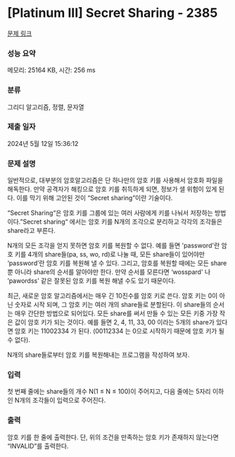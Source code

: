 # [Platinum III] Secret Sharing - 2385 

[문제 링크](https://www.acmicpc.net/problem/2385) 

### 성능 요약

메모리: 25164 KB, 시간: 256 ms

### 분류

그리디 알고리즘, 정렬, 문자열

### 제출 일자

2024년 5월 12일 15:36:12

### 문제 설명

<p>일반적으로, 대부분의  암호알고리즘은 단 하나만의 암호 키를 사용해서 암호화 파일을 해독한다. 만약 공격자가 해킹으로 암호 키를 취득하게 되면, 정보가 샐 위험이 있게 된다. 이를 막기 위해 고안된 것이 “Secret sharing”이란 기술이다.</p>

<p>“Secret Sharing“은 암호 키를 그룹에 있는 여러 사람에게 키를 나눠서 저장하는 방법이다.”Secret sharing“ 에서는 암호 키를 N개의 조각으로 분리하고 각각의 조각들은 share라고 부른다.</p>

<p>N개의 모든 조각을 얻지 못하면 암호 키를 복원할 수 없다.  예를 들면 'password'란 암호 키를 4개의 share들(pa, ss, wo, rd)로 나눌 때, 모든 share들이 있어야만 ‘password’란 암호 키를 복원해 낼 수 있다. 그리고, 암호를 복원할 때에는 모든 share뿐 아니라 share의 순서를 알아야만 한다. 만약 순서를 모른다면 ‘wosspard' 나 ’pawordss' 같은 잘못된 암호 키를 복원 해낼 수도 있기 때문이다.</p>

<p>최근, 새로운 암호 알고리즘에서는 매우 긴 10진수를 암호 키로 쓴다. 암호 키는 0이 아닌 숫자로 시작 되며, 그 암호 키는 여러 개의 share들로 분할된다. 이 share들의 순서는 매우 간단한 방법으로 되어있다. 모든 share를 써서 만들 수 있는 모든 키중 가장 작은 값이 암호 키가 되는 것이다. 예를 들면 2, 4, 11, 33, 00 이라는 5개의 share가 있다면 암호 키는 11002334 가 된다. (00112334 는 0으로 시작하기 때문에 암호 키가 될 수 없다).</p>

<p>N개의 share들로부터 암호 키를 복원해내는 프로그램을 작성하여 보자.</p>

### 입력 

 <p>첫 번째 줄에는 share들의 개수 N(1 ≤ N ≤ 100)이 주어지고, 다음 줄에는 5자리 이하인 N개의 조각들이 입력으로 주어진다.</p>

### 출력 

 <p>암호 키를 한 줄에 출력한다. 단, 위의 조건을 만족하는 암호 키가 존재하지 않는다면 “INVALID”를 출력한다.﻿</p>

